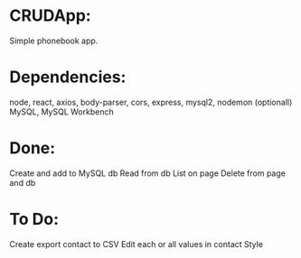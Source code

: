 # CRUDApp:
Simple phonebook app. 

# Dependencies:
node, react, axios, body-parser, cors, express, mysql2, nodemon (optionall)
MySQL, MySQL Workbench

# Done:
Create and add to MySQL db
Read from db
List on page
Delete from page and db

# To Do:
Create export contact to CSV
Edit each or all values in contact
Style
